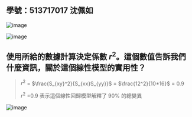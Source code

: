 ## 學號：513717017 沈佩如

![image](https://github.com/user-attachments/assets/cb34d3fd-5021-4103-bd52-ae5c4c215c9c)

![image](https://github.com/user-attachments/assets/9a25c15a-7743-461e-88ea-ee93b7f73255)

## 使用所給的數據計算決定係數 $r^2$。這個數值告訴我們什麼資訊，關於這個線性模型的實用性？
>
>$r^2$ = $\frac{S_{xy}^2}{S_{xx}S_{yy}}$ = $\frac{12^2}{10*16}$ = 0.9
>
>$r^2$ =0.9 表示這個線性回歸模型解釋了 90% 的總變異

![image](https://github.com/user-attachments/assets/063990b7-4ac3-47a3-8969-20122b58c6b1)
